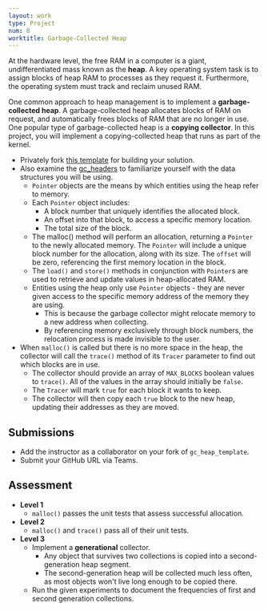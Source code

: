 ```yaml
---
layout: work
type: Project
num: 8
worktitle: Garbage-Collected Heap
---
```


At the hardware level, the free RAM in a computer is a giant, undifferentiated mass
known as the **heap**. A key operating system task is to assign blocks of heap RAM to 
processes as they request it. Furthermore, the operating system must track and reclaim 
unused RAM. 

One common approach to heap management is to implement a **garbage-collected heap**.
A garbage-collected heap allocates blocks of RAM on request, and automatically frees
blocks of RAM that are no longer in use. One popular type of garbage-collected heap
is a **copying collector**. In this project, you will implement a copying-collected 
heap that runs as part of the kernel. 

* Privately fork [this template](https://github.com/gjf2a/gc_heap_template) for 
  building your solution. 
* Also examine the [gc_headers](https://github.com/gjf2a/gc_headers)
  to familiarize yourself with the data structures you will be using.
  * `Pointer` objects are the means by which entities using the heap
  refer to memory. 
  * Each `Pointer` object includes:
    * A block number that uniquely identifies the allocated block.
    * An offset into that block, to access a specific memory location.
    * The total size of the block.
  * The malloc() method will perform an allocation, returning a `Pointer`
  to the newly allocated memory. The `Pointer` will include a unique block
  number for the allocation, along with its size. The `offset` will be zero, 
  referencing the first memory location in the block.
  * The `load()` and `store()` methods in conjunction with `Pointer`s are 
  used to retrieve and update values in heap-allocated RAM.
  * Entities using the heap only use `Pointer` objects - they are never
  given access to the specific memory address of the memory they are using.
    * This is because the garbage collector might relocate memory to a
      new address when collecting. 
    * By referencing memory exclusively through block numbers, the 
      relocation process is made invisible to the user.
* When `malloc()` is called but there is no more space in the heap,
  the collector will call the `trace()` method of its `Tracer` parameter
  to find out which blocks are in use.
  * The collector should provide an array of `MAX_BLOCKS` boolean values
    to `trace()`. All of the values in the array should initially be `false`.
  * The `Tracer` will mark `true` for each block it wants to keep.
  * The collector will then copy each `true` block to the new heap, 
    updating their addresses as they are moved.

## Submissions
* Add the instructor as a collaborator on your fork of `gc_heap_template`.
* Submit your GitHub URL via Teams.

## Assessment
* **Level 1**
  * `malloc()` passes the unit tests that assess successful allocation.
* **Level 2**
  * `malloc()` and `trace()` pass all of their unit tests.
* **Level 3**
  * Implement a **generational** collector.
    * Any object that survives two collections is copied into a second-generation heap segment.
    * The second-generation heap will be collected much less often, as most objects won't live
      long enough to be copied there.
  * Run the given experiments to document the frequencies of first and second generation collections.